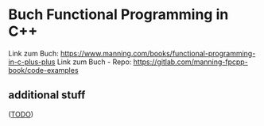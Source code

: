Buch Functional Programming in C++
==================================

Link zum Buch: https://www.manning.com/books/functional-programming-in-c-plus-plus
Link zum Buch - Repo: https://gitlab.com/manning-fpcpp-book/code-examples


additional stuff
----------------

([TODO](TODO.md))

